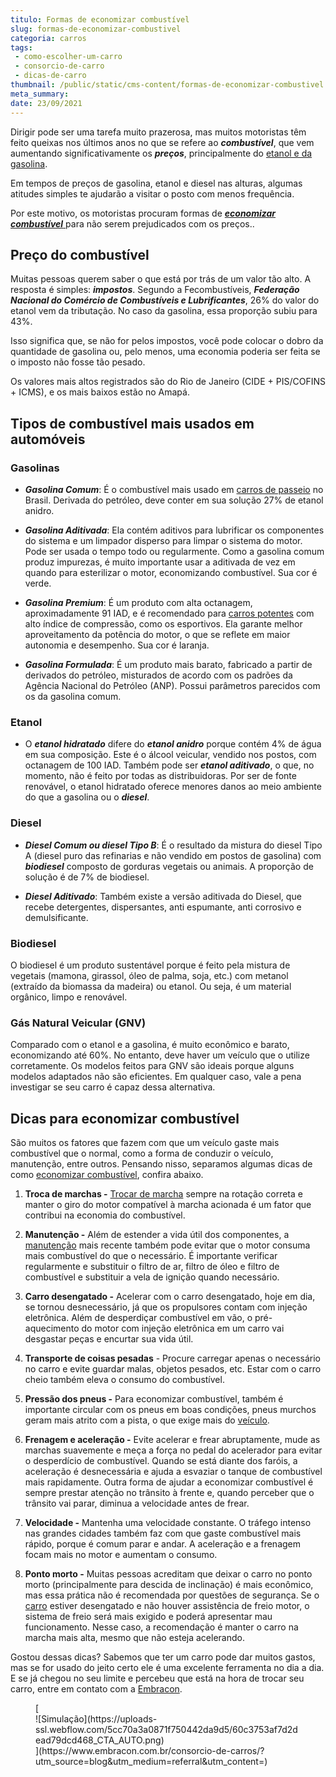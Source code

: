 ```yaml
---
titulo: Formas de economizar combustível
slug: formas-de-economizar-combustivel
categoria: carros
tags:
 - como-escolher-um-carro
 - consorcio-de-carro
 - dicas-de-carro
thumbnail: /public/static/cms-content/formas-de-economizar-combustivel.jpg
meta_summary: 
date: 23/09/2021
---
```

Dirigir pode ser uma tarefa muito prazerosa, mas muitos motoristas têm feito queixas nos últimos anos no que se refere ao ***combustível***, que vem aumentando significativamente os ***preços***, principalmente do [etanol e da gasolina](https://www.embracon.com.br/blog/como-funcionam-os-carros-flex-e-quais-sao-as-suas-vantagens).

Em tempos de preços de gasolina, etanol e diesel nas alturas, algumas atitudes simples te ajudarão a visitar o posto com menos frequência.

Por este motivo, os motoristas procuram formas de [***economizar combustível*** ](https://www.embracon.com.br/blog/como-economizar-em-tempos-de-gasolina-tao-cara)para não serem prejudicados com os preços..

Preço do combustível 
---------------------

Muitas pessoas querem saber o que está por trás de um valor tão alto. A resposta é simples: ***impostos***. Segundo a Fecombustíveis, ***Federação Nacional do Comércio de Combustíveis e Lubrificantes***, 26% do valor do etanol vem da tributação. No caso da gasolina, essa proporção subiu para 43%.

Isso significa que, se não for pelos impostos, você pode colocar o dobro da quantidade de gasolina ou, pelo menos, uma economia poderia ser feita se o imposto não fosse tão pesado.

Os valores mais altos registrados são do Rio de Janeiro (CIDE + PIS/COFINS + ICMS), e os mais baixos estão no Amapá.

Tipos de combustível mais usados em automóveis 
-----------------------------------------------

### Gasolinas 

- ***Gasolina Comum***: É o combustível mais usado em [carros de passeio](https://www.embracon.com.br/blog/afinal-quais-sao-os-carros-mais-economicos-do-mercado) no Brasil. Derivada do petróleo, deve conter em sua solução 27% de etanol anidro.

- ***Gasolina Aditivada***: Ela contém aditivos para lubrificar os componentes do sistema e um limpador disperso para limpar o sistema do motor. Pode ser usada o tempo todo ou regularmente. Como a gasolina comum produz impurezas, é muito importante usar a aditivada de vez em quando para esterilizar o motor, economizando combustível. Sua cor é verde.
- ***Gasolina Premium***: É um produto com alta octanagem, aproximadamente 91 IAD, e é recomendado para [carros potentes](https://www.embracon.com.br/blog/carros-que-voce-pode-comprar-com-consorcio-de-automoveis) com alto índice de compressão, como os esportivos. Ela garante melhor aproveitamento da potência do motor, o que se reflete em maior autonomia e desempenho. Sua cor é laranja.
- ***Gasolina Formulada***: É um produto mais barato, fabricado a partir de derivados do petróleo, misturados de acordo com os padrões da Agência Nacional do Petróleo (ANP). Possui parâmetros parecidos com os da gasolina comum.

### Etanol 

- O ***etanol hidratado*** difere do ***etanol anidro*** porque contém 4% de água em sua composição. Este é o álcool veicular, vendido nos postos, com octanagem de 100 IAD. Também pode ser ***etanol aditivado***, o que, no momento, não é feito por todas as distribuidoras. Por ser de fonte renovável, o etanol hidratado oferece menores danos ao meio ambiente do que a gasolina ou o ***diesel***.

### Diesel 

- ***Diesel Comum ou diesel Tipo B***: É o resultado da mistura do diesel Tipo A (diesel puro das refinarias e não vendido em postos de gasolina) com ***biodiesel*** composto de gorduras vegetais ou animais. A proporção de solução é de 7% de biodiesel.

- ***Diesel Aditivado***: Também existe a versão aditivada do Diesel, que recebe detergentes, dispersantes, anti espumante, anti corrosivo e demulsificante.

### Biodiesel 

O biodiesel é um produto sustentável porque é feito pela mistura de vegetais (mamona, girassol, óleo de palma, soja, etc.) com metanol (extraído da biomassa da madeira) ou etanol. Ou seja, é um material orgânico, limpo e renovável.

### Gás Natural Veicular (GNV) 

Comparado com o etanol e a gasolina, é muito econômico e barato, economizando até 60%. No entanto, deve haver um veículo que o utilize corretamente. Os modelos feitos para GNV são ideais porque alguns modelos adaptados não são eficientes. Em qualquer caso, vale a pena investigar se seu carro é capaz dessa alternativa.

Dicas para economizar combustível 
----------------------------------

São muitos os fatores que fazem com que um veículo gaste mais combustível que o normal, como a forma de conduzir o veículo, manutenção, entre outros. Pensando nisso, separamos algumas dicas de como [economizar combustível](https://www.embracon.com.br/blog/carros-eletricos-e-hibridos-consumo-consciente), confira abaixo.

1. **Troca de marchas -** [Trocar de marcha](https://www.embracon.com.br/blog/carro-manual-ou-automatico-qual-e-a-melhor-opcao) sempre na rotação correta e manter o giro do motor compatível à marcha acionada é um fator que contribui na economia do combustível.

2. **Manutenção -** Além de estender a vida útil dos componentes, a[ manutenção](https://www.embracon.com.br/blog/saiba-qual-a-importancia-de-realizar-as-revisoes-regulares-do-carro) mais recente também pode evitar que o motor consuma mais combustível do que o necessário. É importante verificar regularmente e substituir o filtro de ar, filtro de óleo e filtro de combustível e substituir a vela de ignição quando necessário.

3. **Carro desengatado -** Acelerar com o carro desengatado, hoje em dia, se tornou desnecessário, já que os propulsores contam com injeção eletrônica. Além de desperdiçar combustível em vão, o pré-aquecimento do motor com injeção eletrônica em um carro vai desgastar peças e encurtar sua vida útil.

4. **Transporte de coisas pesadas** - Procure carregar apenas o necessário no carro e evite guardar malas, objetos pesados, etc. Estar com o carro cheio também eleva o consumo do combustível.

5. **Pressão dos pneus -** Para economizar combustível, também é importante circular com os pneus em boas condições, pneus murchos geram mais atrito com a pista, o que exige mais do [veículo](https://www.embracon.com.br/blog/4-motivos-para-voce-comprar-um-carro-novo).

6. **Frenagem e aceleração -** Evite acelerar e frear abruptamente, mude as marchas suavemente e meça a força no pedal do acelerador para evitar o desperdício de combustível. Quando se está diante dos faróis, a aceleração é desnecessária e ajuda a esvaziar o tanque de combustível mais rapidamente. Outra forma de ajudar a economizar combustível é sempre prestar atenção no trânsito à frente e, quando perceber que o trânsito vai parar, diminua a velocidade antes de frear.

7. **Velocidade -** Mantenha uma velocidade constante. O tráfego intenso nas grandes cidades também faz com que gaste combustível mais rápido, porque é comum parar e andar. A aceleração e a frenagem focam mais no motor e aumentam o consumo.

8. **Ponto morto -** Muitas pessoas acreditam que deixar o carro no ponto morto (principalmente para descida de inclinação) é mais econômico, mas essa prática não é recomendada por questões de segurança. Se o [carro](https://www.embracon.com.br/blog/saiba-qual-e-a-melhor-epoca-do-ano-para-comprar-um-carro-novo) estiver desengatado e não houver assistência de freio motor, o sistema de freio será mais exigido e poderá apresentar mau funcionamento. Nesse caso, a recomendação é manter o carro na marcha mais alta, mesmo que não esteja acelerando.

Gostou dessas dicas? Sabemos que ter um carro pode dar muitos gastos, mas se for usado do jeito certo ele é uma excelente ferramenta no dia a dia. E se já chegou no seu limite e percebeu que está na hora de trocar seu carro, entre em contato com a [Embracon](https://www.embracon.com.br/a-embracon).

<figure class="w-richtext-figure-type-image w-richtext-align-center">[<div>![Simulação](https://uploads-ssl.webflow.com/5cc70a3a0871f750442da9d5/60c3753af7d2dead79dcd468_CTA_AUTO.png)</div>](https://www.embracon.com.br/consorcio-de-carros/?utm_source=blog&utm_medium=referral&utm_content=)</figure>
